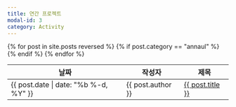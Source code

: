 ```yaml
---
title: 연간 프로젝트
modal-id: 3
category: Activity
---
```


<div>
  <table class="mytable">
      <thead>
        <tr>
          <th>날짜</th>
          <th>작성자</th>
          <th>제목</th>
        </tr>
      </thead>
      <tbody>
        {% for post in site.posts reversed %}
          {% if post.category == "annaul" %}
            <tr>
              <td>{{ post.date | date: "%b %-d, %Y" }}</td>
              <td>{{ post.author }}</td>
              <td><a href="{{ post.url | prepend: site.baseurl }}" target="_blank">{{ post.title }}</a></td>
            </tr>
          {% endif %}
        {% endfor %}
      </tbody>
  </table>
</div>
